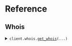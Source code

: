 # Reference
## Whois
<details><summary><code>client.whois.<a href="src/whoisfreaks/whois/client.py">get_whois</a>(...)</code></summary>
<dl>
<dd>

#### 📝 Description

<dl>
<dd>

<dl>
<dd>

Get WHOIS information for a domain (live or historical)
</dd>
</dl>
</dd>
</dl>

#### 🔌 Usage

<dl>
<dd>

<dl>
<dd>

```python
from whoisfreaks import WhoisfreaksApi
from whoisfreaks.environment import WhoisfreaksApiEnvironment
client = WhoisfreaksApi(environment=WhoisfreaksApiEnvironment.PRODUCTION, )
client.whois.get_whois(api_key='YOUR_API_KEY', domain_name='whoisfreaks.com', whois='historical', )

```
</dd>
</dl>
</dd>
</dl>

#### ⚙️ Parameters

<dl>
<dd>

<dl>
<dd>

**api_key:** `str` 
    
</dd>
</dl>

<dl>
<dd>

**domain_name:** `str` 
    
</dd>
</dl>

<dl>
<dd>

**whois:** `str` 
    
</dd>
</dl>

<dl>
<dd>

**request_options:** `typing.Optional[RequestOptions]` — Request-specific configuration.
    
</dd>
</dl>
</dd>
</dl>


</dd>
</dl>
</details>

